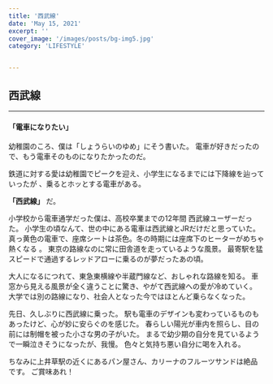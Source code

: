 ```yaml
---
title: '西武線'
date: 'May 15, 2021'
excerpt: ''
cover_image: '/images/posts/bg-img5.jpg'
category: 'LIFESTYLE'


---
```

## 西武線

---

#### 「電車になりたい」
幼稚園のころ、僕は「しょうらいのゆめ」にそう書いた。
電車が好きだったので、もう電車そのものになりたかったのだ。

鉄道に対する愛は幼稚園でピークを迎え、小学生になるまでには下降線を辿っていったが
、乗るとホッとする電車がある。

**「西武線」** だ。

小学校から電車通学だった僕は、高校卒業までの12年間 西武線ユーザーだった。
小学生の頃なんて、世の中にある電車は西武線とJRだけだと思っていた。
真っ黄色の電車で、座席シートは茶色。冬の時期には座席下のヒーターがめちゃ熱くなる
。
東京の路線なのに常に田舎道を走っているような風景。
最寄駅を猛スピードで通過するレッドアローに乗るのが夢だったあの頃。

大人になるにつれて、東急東横線や半蔵門線など、おしゃれな路線を知る。
車窓から見える風景が全く違うことに驚き、やがて西武線への愛が冷めていく。
大学では別の路線になり、社会人となった今ではほとんど乗らなくなった。



先日、久しぶりに西武線に乗った。
駅も電車のデザインも変わっているものもあったけど、心が妙に安らぐのを感じた。
春らしい陽光が車内を照らし、目の前には制帽を被った小さな男の子がいた。
まるで幼少期の自分を見ているようで一瞬泣きそうになったが、我慢。
色々と気持ち悪い自分に喝を入れる。

ちなみに上井草駅の近くにあるパン屋さん、カリーナのフルーツサンドは絶品です。
ご賞味あれ！
